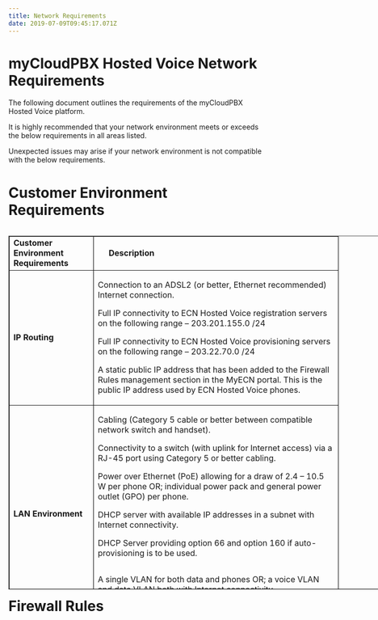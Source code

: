 ```yaml
---
title: Network Requirements
date: 2019-07-09T09:45:17.071Z
---
```

# myCloudPBX Hosted Voice Network Requirements

The following document outlines the requirements of the myCloudPBX Hosted Voice platform. 

It is highly recommended that your network environment meets or exceeds the below requirements in all areas listed. 

Unexpected issues may arise if your network environment is not compatible with the below requirements. 

# Customer Environment Requirements
 

<table style="height: 700px; width: 796px; border-color: black; float: left;" border="black">
<tbody>
<tr>
<td style="width: 150px; text-align: left;"><strong>Customer Environment Requirements</strong></td>
<td style="width: 468px; text-align: left;"><strong>&nbsp; &nbsp; &nbsp;Description</strong></td>
</tr>
<tr>
<td style="width: 114px;"><strong>IP Routing</strong></td>
<td style="width: 468px; text-align: left;">
<div class="page" title="Page 1">
<div class="section">
<div class="layoutArea">
<div class="column">
<p>Connection​ ​to​ ​an​ ​ADSL2​ ​(or​ ​better,​ ​Ethernet​ ​recommended) Internet​ ​connection.</p>
<p>Full​ ​IP​ ​connectivity​ ​to​ ​ECN​ ​Hosted​ ​Voice​ ​registration​ ​servers​ ​on the​ ​following​ ​range​ ​&ndash;​ ​203.201.155.0​ ​/24</p>
<p>Full​ ​IP​ ​connectivity​ ​to​ ​ECN​ ​Hosted​ ​Voice​ ​provisioning​ ​servers​ ​on the​ ​following​ ​range​ ​&ndash;​ ​203.22.70.0​ ​/24</p>
<p>A​ ​static​ ​public​ ​IP​ ​address​ ​that​ ​has​ ​been​ ​added​ ​to​ ​the​ ​Firewall Rules​ ​management​ ​section​ ​in​ ​the​ ​MyECN​ ​portal.​ ​This​ ​is​ ​the public​ ​IP​ ​address​ ​used​ ​by​ ​ECN​ ​Hosted​ ​Voice​ ​phones.</p>
</div>
</div>
</div>
</div>
</td>
</tr>
<tr>
<td style="width: 114px;"><strong>LAN Environment</strong></td>
<td style="width: 468px; text-align: left;">
<div class="page" title="Page 1">
<div class="section">
<div class="layoutArea">
<div class="column">
<p>Cabling​ ​(Category​ ​5​ ​cable​ ​or​ ​better​ ​between​ ​compatible​ ​network switch​ ​and​ ​handset).</p>
<p>Connectivity​ ​to​ ​a​ ​switch​ ​(with​ ​uplink​ ​for​ ​Internet​ ​access)​ ​via​ ​a RJ-45​ ​port​ ​using​ ​Category​ ​5​ ​or​ ​better​ ​cabling.</p>
<p>Power​ ​over​ ​Ethernet​ ​(PoE)​ ​allowing​ ​for​ ​a​ ​draw​ ​of​ ​2.4​ ​&ndash;​ ​10.5​ ​W per​ ​phone​ ​OR;​ ​individual​ ​power​ ​pack​ ​and​ ​general​ ​power​ ​outlet (GPO)​ ​per​ ​phone.</p>
<p>DHCP​ ​server​ ​with​ ​available​ ​IP​ ​addresses​ ​in​ ​a​ ​subnet​ ​with Internet​ ​connectivity.</p>
<p>DHCP​ ​Server​ ​providing​ ​option​ ​66​ ​and​ ​option​ ​160​ ​if auto-provisioning​ ​is​ ​to​ ​be​ ​used.</p>
<div class="page" title="Page 2">
<div class="section">
<div class="layoutArea">
<div class="column">
<p>A​ ​single​ ​VLAN​ ​for​ ​both​ ​data​ ​and​ ​phones​ ​OR;​ ​a​ ​voice​ ​VLAN​ ​and data​ ​VLAN​ ​both​ ​with​ ​Internet​ ​connectivity.</p>
<p>IP​ ​connectivity​ ​between​ ​PC&rsquo;s​ ​and​ ​phones.</p>
</div>
</div>
</div>
</div>
</div>
</div>
</div>
</div>
</td>
</tr>
</tbody>
</table>

# Firewall Rules
